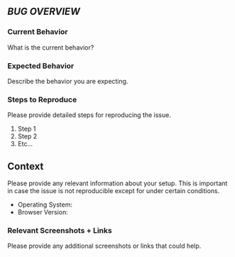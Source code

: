 ## _BUG OVERVIEW_


### Current Behavior
What is the current behavior?


### Expected Behavior
Describe the behavior you are expecting.


### Steps to Reproduce
Please provide detailed steps for reproducing the issue.

1. Step 1
2. Step 2
3. Etc...


## Context
Please provide any relevant information about your setup. This is important in case the issue is not reproducible except for under certain conditions.

* Operating System:
* Browser Version:


### Relevant Screenshots + Links
Please provide any additional screenshots or links that could help.
